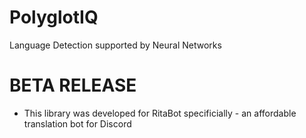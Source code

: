 # PolyglotIQ
Language Detection supported by Neural Networks

# BETA RELEASE
* This library was developed for RitaBot specificially - an affordable translation bot for Discord
